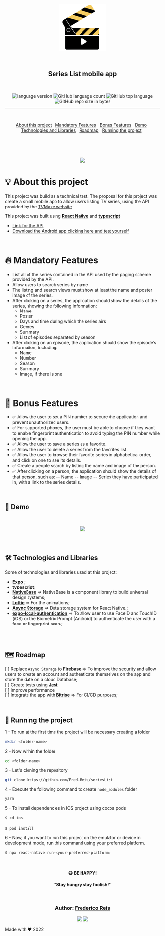 <div align="center" style="margin-bottom:10px; margin:auto" >
  <img style="margin-bottom:10px; width:150px; height:150px alt="challenge-logo"
    src="src/assets/logo.png"
  />
</div>

<h2 align="center" style="margin:50px">
   Series List mobile app
</h2>

<div align="center">

  <img alt="language version" src="https://img.shields.io/badge/React Native-v_0.69.5-61dafb?logo=react">

  <img alt="GitHub language count" src="https://img.shields.io/github/languages/count/Fred-Reis/seriesList">

  <img alt="GitHub top language" src="https://img.shields.io/github/languages/top/Fred-Reis/seriesList">

  <img alt="GitHub repo size in bytes" src="https://img.shields.io/github/repo-size/Fred-Reis/seriesList">

</div>

<hr/>

<br/>

<div align="center">

  <a href="#-about-this-project">About this project</a>&nbsp;&nbsp;
  <a href="#-mandatory-features">Mandatory Features</a>&nbsp;&nbsp;
  <a href="#-bonus-features">Bonus Features</a>&nbsp;&nbsp;
  <a href="#-demo">Demo</a>&nbsp;&nbsp;
  <a href="#-technologies-and-libraries">Technologies and Libraries</a>&nbsp;&nbsp;
  <a href="#-roadmap">Roadmap</a>&nbsp;&nbsp;
  <a href="#-running-the-project">Running the project</a>&nbsp;&nbsp;

</div>

<br/>

<h1 align="center">
  <img src="src/assets/screenshot.png"/>
</h1>

# 💡 About this project

This project was build as a technical test.
The proposal for this project was create a small mobile app to allow users listing TV series, using the API provided by the [TVMaze website](https://www.tvmaze.com). 

This project was built using [**React Native**](https://reactnative.dev/) and [**typescript**](https://www.typescriptlang.org/)

- [Link for the API](https://www.tvmaze.com/api)
- [Download the Android app clicking here and test yourself](https://github.com/Fred-Reis/seriesList/raw/main/android/app/build/outputs/apk/release/app-release.apk)

<br/>

# 🔥 Mandatory Features

- List all of the series contained in the API used by the paging scheme provided by the API.
- Allow users to search series by name
- The listing and search views must show at least the name and poster image of the
series.
- After clicking on a series, the application should show the details of the series, showing
the following information:
  - Name
  - Poster
  - Days and time during which the series airs
  - Genres
  - Summary
  - List of episodes separated by season
- After clicking on an episode, the application should show the episode’s information, including:
  - Name
  - Number
  - Season
  - Summary
  - Image, if there is one

<br/>

# 🎄 Bonus Features

- ✅ Allow the user to set a PIN number to secure the application and prevent unauthorized users.
- ✅ For supported phones, the user must be able to choose if they want to enable fingerprint authentication to avoid typing the PIN number while opening the app.
- ✅ Allow the user to save a series as a favorite.
- ✅ Allow the user to delete a series from the favorites list.
- ✅ Allow the user to browse their favorite series in alphabetical order, and click on one to
see its details.
- ✅ Create a people search by listing the name and image of the person.
- ✅ After clicking on a person, the application should show the details of that person, such
as:
-- Name
-- Image
-- Series they have participated in, with a link to the series details.

<br/>

## 👀 Demo

<h1 align="center">
  <img src="src/assets/dashboard.gif"/>
</h1>

<br/>

## 🛠 Technologies and Libraries

Some of technologies and libraries used at this project:

- [**Expo**](https://expo.dev/) ;
- [**typescript**](https://www.typescriptlang.org/);
- [**NativeBase**](https://nativebase.io/) => NativeBase is a component library to build universal design systems;
- [**Lottie**](https://github.com/lottie-react-native/lottie-react-native) => For the animations;
- [**Async Storage**](https://react-native-async-storage.github.io/async-storage/) => Data storage system for React Native.;
- [**expo-local-authentication**](https://docs.expo.dev/versions/latest/sdk/local-authentication) => To allow user to use FaceID and TouchID (iOS) or the Biometric Prompt (Android) to authenticate the user with a face or fingerprint scan.;

<br/>

<br/>

## 🗺 Roadmap

[ ] Replace `Async Storage` to [**Firebase**](https://firebase.google.com/products/firestore?gclsrc=ds&gclsrc=ds) => To improve the security and allow users to create an account and authenticate themselves on the app and store the date on a cloud Database;   
[ ] Create tests using [**Jest**](https://jestjs.io/)  
[ ] Improve performance  
[ ] Integrate the app with [**Bitrise**](https://www.bitrise.io/) => For CI/CD purposes;  

<br/>

## 🏁 Running the project

1 - To run at the first time the project will be necessary creating a folder

```bash
mkdir <folder-name>
```

2 - Now within the folder

```bash
cd <folder-name>
```

3 - Let's cloning the repository

```bash
git clone https://github.com/Fred-Reis/seriesList
```

4 - Execute the following command to create `node_modules` folder

```bash
yarn
```

5 - To install dependencies in IOS project using cocoa pods

```bash
$ cd ios

$ pod install
```

6 - Now, if you want to run this project on the emulator or device in development mode, run this command using your preferred platform.

```bash
$ npx react-native run-<your-preferred-platform>
```

<br/>


<h4 align="center">
😃  <strong>BE HAPPY!</strong>
</h4>

<h4 align="center">
  "Stay hungry stay foolish!"
</h4>

<br/>

<h3 align="center">
Author: <a alt="Fred-Reis" href="https://github.com/Fred-Reis">Frederico Reis</a>
</h3>

<p align="center">

  <a alt="Frederico Reis" href="https://www.linkedin.com/in/frederico-reis-dev/">
    <img src="https://img.shields.io/badge/LinkedIn-Frederico_Reis-0077B5?logo=linkedin"/></a>
  <a alt="Frederico Reis" href="https://github.com/Fred-Reis ">
  <img src="https://img.shields.io/badge/Fred_Reis-GitHub-000?logo=github"/></a>

</p>

Made with ♥️ 2022
